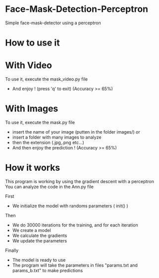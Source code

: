 # Face-Mask-Detection-Perceptron
Simple face-mask-detector using a perceptron

# How to use it
# With Video
To use it, execute the mask_video.py file
  - And enjoy ! (press 'q' to exit)
(Accuracy >= 65%)
# With Images
To use it, execute the mask.py file
  - insert the name of your image (putten in the folder images/) 
  or
  - insert a folder with many images to analyze
  - then the extension (.jpg,.png etc...)
  - And then enjoy the prediction ! 
(Accuracy >= 65%)

# How it works
This program is working by using the gradient descent with a perceptron
You can analyze the code in the Ann.py file

First 
  - We initialize the model with randoms parameters ( init() ) 
  
Then   
  - We do 30000 iterations for the training, and for each iteration 
  - We create a model
  - We calculate the gradients
  - We update the parameters 
  
Finally
  - The model is ready to use
  - The program will take the parameters in files "params.txt and params_b.txt" to make predictions

